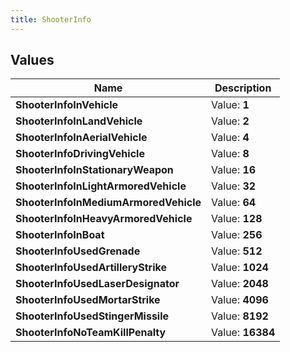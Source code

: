 ```yaml
---
title: ShooterInfo
---
```


## Values

| Name | Description |
| ---- | ----------- |
| **ShooterInfoInVehicle** | Value: **1** |
| **ShooterInfoInLandVehicle** | Value: **2** |
| **ShooterInfoInAerialVehicle** | Value: **4** |
| **ShooterInfoDrivingVehicle** | Value: **8** |
| **ShooterInfoInStationaryWeapon** | Value: **16** |
| **ShooterInfoInLightArmoredVehicle** | Value: **32** |
| **ShooterInfoInMediumArmoredVehicle** | Value: **64** |
| **ShooterInfoInHeavyArmoredVehicle** | Value: **128** |
| **ShooterInfoInBoat** | Value: **256** |
| **ShooterInfoUsedGrenade** | Value: **512** |
| **ShooterInfoUsedArtilleryStrike** | Value: **1024** |
| **ShooterInfoUsedLaserDesignator** | Value: **2048** |
| **ShooterInfoUsedMortarStrike** | Value: **4096** |
| **ShooterInfoUsedStingerMissile** | Value: **8192** |
| **ShooterInfoNoTeamKillPenalty** | Value: **16384** |

